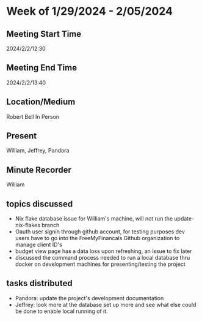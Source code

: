# Week of 1/29/2024 - 2/05/2024

## Meeting Start Time

2024/2/2/12:30

## Meeting End Time

2024/2/2/13:40

## Location/Medium

Robert Bell In Person

## Present

William, Jeffrey, Pandora 

## Minute Recorder

William

## topics discussed

- Nix flake database issue for William's machine, will not run the update-nix-flakes branch
- Oauth user signin through github account, for testing purposes dev users have to go into the FreeMyFinancals Github organization to manage client ID's
- budget view page has a data loss upon refreshing, an issue to fix later
- discussed the command process needed to run a local database thru docker on development machines for presenting/testing the project

## tasks distributed

- Pandora: update the project's development documentation
- Jeffrey: look more at the database set up more and see what else could be done to enable local running of it.